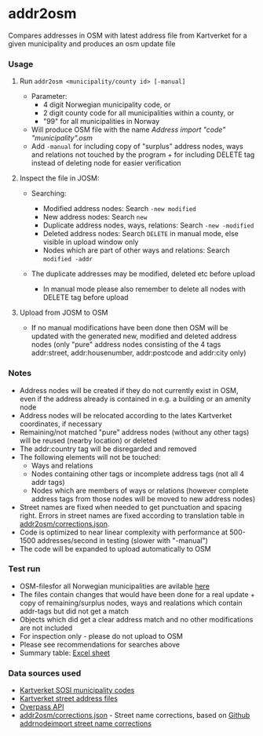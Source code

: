 # addr2osm

Compares addresses in OSM with latest address file from Kartverket for a given municipality and produces an osm update file

### Usage

1. Run `addr2osm <municipality/county id> [-manual]`
   * Parameter:
     - 4 digit Norwegian municipality code, or
     - 2 digit county code for all municipalities within a county, or
     - "99" for all municipalities in Norway
   * Will produce OSM file with the name *Address import "code" "municipality".osm*
   * Add `-manual` for including copy of "surplus" address nodes, ways and relations not touched by the program + for including DELETE tag instead of deleting node for easier verification
  
2. Inspect the file in JOSM:
   * Searching: 
     - Modified address nodes: Search `-new modified`
     - New address nodes: Search `new`
     - Duplicate address nodes, ways, relations: Search `-new -modified`
     - Deleted address nodes: Search `DELETE` in manual mode, else visible in upload window only
     - Nodes which are part of other ways and relations: Search `modified -addr`
     
   * The duplicate addresses may be modified, deleted etc before upload
     - In manual mode please also remember to delete all nodes with DELETE tag before upload

3. Upload from JOSM to OSM
   * If no manual modifications have been done then OSM will be updated with the generated new, modified and deleted address nodes (only "pure" address nodes consisting of the 4 tags addr:street, addr:housenumber, addr:postcode and addr:city only)

### Notes

* Address nodes will be created if they do not currently exist in OSM, even if the address already is contained in e.g. a building or an amenity node
* Address nodes will be relocated according to the lates Kartverket coordinates, if necessary
* Remaining/not matched "pure" address nodes (without any other tags) will be reused (nearby location) or deleted
* The addr:country tag will be disregarded and removed
* The following elements will not be touched:
  - Ways and relations
  - Nodes containing other tags or incomplete address tags (not all 4 addr tags)
  - Nodes which are members of ways or relations (however complete address tags from those nodes will be moved to new address nodes)
* Street names are fixed when needed to get punctuation and spacing right. Errors in street names are fixed according to translation table in [addr2osm/corrections.json](https://github.com/NKAmapper/addr2osm/blob/master/corrections.json).
* Code is optimized to near linear complexity with performance at 500-1500 addresses/second in testing (slower with "-manual")
* The code will be expanded to upload automatically to OSM

### Test run

* OSM-filesfor all Norwegian municipalities are avilable [here](https://drive.google.com/open?id=1TzUggXrU0XP-TTxaXPsmRKSnMlR7622Y)
* The files contain changes that would have been done for a real update + copy of remaining/surplus nodes, ways and realations which contain addr-tags but did not get a match
* Objects which did get a clear address match and no other modifications are not included
* For inspection only - please do not upload to OSM
* Please see recommendations for searches above
* Summary table: [Excel sheet](https://drive.google.com/open?id=10oF3YECS39WRrXiO_pzE9sxVtxH8yVOx)

### Data sources used

* [Kartverket SOSI municipality codes](https://register.geonorge.no/sosi-kodelister/kommunenummer)
* [Kartverket street address files](https://nedlasting.geonorge.no/geonorge/Basisdata/MatrikkelenVegadresse/CSV/)
* [Overpass API](http://overpass-api.de)
* [addr2osm/corrections.json](https://github.com/NKAmapper/addr2osm/blob/master/corrections.json) - Street name corrections, based on [Github addrnodeimport street name corrections](https://github.com/rubund/addrnodeimport/blob/master/xml/corrections.xml)
